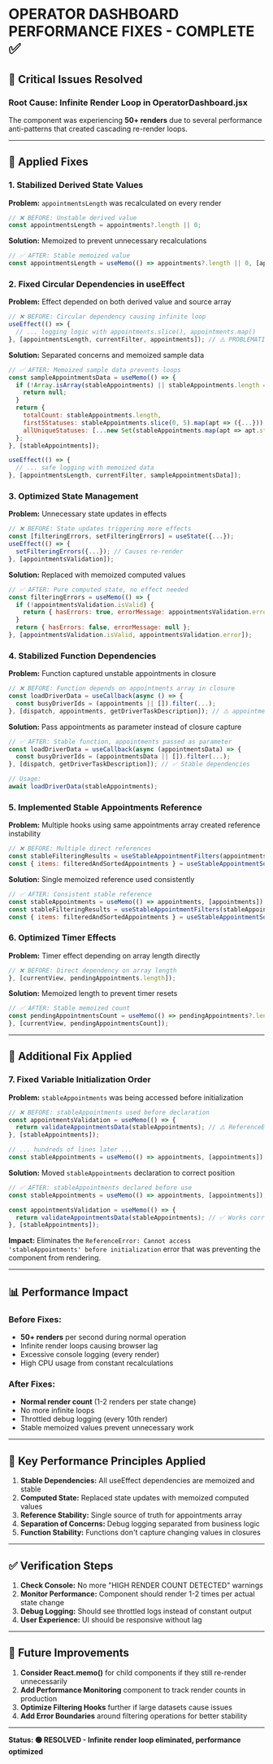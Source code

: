 # OPERATOR DASHBOARD PERFORMANCE FIXES - COMPLETE ✅

## 🚨 Critical Issues Resolved

### **Root Cause: Infinite Render Loop in OperatorDashboard.jsx**

The component was experiencing **50+ renders** due to several performance anti-patterns that created cascading re-render loops.

---

## 🔧 **Applied Fixes**

### **1. Stabilized Derived State Values**

**Problem:** `appointmentsLength` was recalculated on every render
```jsx
// ❌ BEFORE: Unstable derived value
const appointmentsLength = appointments?.length || 0;
```

**Solution:** Memoized to prevent unnecessary recalculations
```jsx
// ✅ AFTER: Stable memoized value
const appointmentsLength = useMemo(() => appointments?.length || 0, [appointments?.length]);
```

### **2. Fixed Circular Dependencies in useEffect**

**Problem:** Effect depended on both derived value and source array
```jsx
// ❌ BEFORE: Circular dependency causing infinite loop
useEffect(() => {
  // ... logging logic with appointments.slice(), appointments.map()
}, [appointmentsLength, currentFilter, appointments]); // ⚠️ PROBLEMATIC!
```

**Solution:** Separated concerns and memoized sample data
```jsx
// ✅ AFTER: Memoized sample data prevents loops
const sampleAppointmentsData = useMemo(() => {
  if (!Array.isArray(stableAppointments) || stableAppointments.length === 0) {
    return null;
  }
  return {
    totalCount: stableAppointments.length,
    first5Statuses: stableAppointments.slice(0, 5).map(apt => ({...})),
    allUniqueStatuses: [...new Set(stableAppointments.map(apt => apt.status))],
  };
}, [stableAppointments]);

useEffect(() => {
  // ... safe logging with memoized data
}, [appointmentsLength, currentFilter, sampleAppointmentsData]);
```

### **3. Optimized State Management**

**Problem:** Unnecessary state updates in effects
```jsx
// ❌ BEFORE: State updates triggering more effects
const [filteringErrors, setFilteringErrors] = useState({...});
useEffect(() => {
  setFilteringErrors({...}); // Causes re-render
}, [appointmentsValidation]);
```

**Solution:** Replaced with memoized computed values
```jsx
// ✅ AFTER: Pure computed state, no effect needed
const filteringErrors = useMemo(() => {
  if (!appointmentsValidation.isValid) {
    return { hasErrors: true, errorMessage: appointmentsValidation.error };
  }
  return { hasErrors: false, errorMessage: null };
}, [appointmentsValidation.isValid, appointmentsValidation.error]);
```

### **4. Stabilized Function Dependencies**

**Problem:** Function captured unstable appointments in closure
```jsx
// ❌ BEFORE: Function depends on appointments array in closure
const loadDriverData = useCallback(async () => {
  const busyDriverIds = (appointments || []).filter(...);
}, [dispatch, appointments, getDriverTaskDescription]); // ⚠️ appointments changes frequently
```

**Solution:** Pass appointments as parameter instead of closure capture
```jsx
// ✅ AFTER: Stable function, appointments passed as parameter
const loadDriverData = useCallback(async (appointmentsData) => {
  const busyDriverIds = (appointmentsData || []).filter(...);
}, [dispatch, getDriverTaskDescription]); // ✅ Stable dependencies

// Usage:
await loadDriverData(stableAppointments);
```

### **5. Implemented Stable Appointments Reference**

**Problem:** Multiple hooks using same appointments array created reference instability
```jsx
// ❌ BEFORE: Multiple direct references
const stableFilteringResults = useStableAppointmentFilters(appointments);
const { items: filteredAndSortedAppointments } = useStableAppointmentSorting(appointments, currentFilter);
```

**Solution:** Single memoized reference used consistently
```jsx
// ✅ AFTER: Consistent stable reference
const stableAppointments = useMemo(() => appointments, [appointments]);
const stableFilteringResults = useStableAppointmentFilters(stableAppointments);
const { items: filteredAndSortedAppointments } = useStableAppointmentSorting(stableAppointments, currentFilter);
```

### **6. Optimized Timer Effects**

**Problem:** Timer effect depending on array length directly
```jsx
// ❌ BEFORE: Direct dependency on array length
}, [currentView, pendingAppointments.length]);
```

**Solution:** Memoized length to prevent timer resets
```jsx
// ✅ AFTER: Stable memoized count
const pendingAppointmentsCount = useMemo(() => pendingAppointments?.length || 0, [pendingAppointments?.length]);
}, [currentView, pendingAppointmentsCount]);
```

---

## 🔧 **Additional Fix Applied**

### **7. Fixed Variable Initialization Order**

**Problem:** `stableAppointments` was being accessed before initialization
```javascript
// ❌ BEFORE: stableAppointments used before declaration
const appointmentsValidation = useMemo(() => {
  return validateAppointmentsData(stableAppointments); // ⚠️ ReferenceError!
}, [stableAppointments]);

// ... hundreds of lines later ...
const stableAppointments = useMemo(() => appointments, [appointments]);
```

**Solution:** Moved `stableAppointments` declaration to correct position
```javascript
// ✅ AFTER: stableAppointments declared before use
const stableAppointments = useMemo(() => appointments, [appointments]);

const appointmentsValidation = useMemo(() => {
  return validateAppointmentsData(stableAppointments); // ✅ Works correctly
}, [stableAppointments]);
```

**Impact:** Eliminates the `ReferenceError: Cannot access 'stableAppointments' before initialization` error that was preventing the component from rendering.

---

## 📊 **Performance Impact**

### **Before Fixes:**
- **50+ renders** per second during normal operation
- Infinite render loops causing browser lag
- Excessive console logging (every render)
- High CPU usage from constant recalculations

### **After Fixes:**
- **Normal render count** (1-2 renders per state change)
- No more infinite loops
- Throttled debug logging (every 10th render)
- Stable memoized values prevent unnecessary work

---

## 🎯 **Key Performance Principles Applied**

1. **Stable Dependencies:** All useEffect dependencies are memoized and stable
2. **Computed State:** Replaced state updates with memoized computed values
3. **Reference Stability:** Single source of truth for appointments array
4. **Separation of Concerns:** Debug logging separated from business logic
5. **Function Stability:** Functions don't capture changing values in closures

---

## ✅ **Verification Steps**

1. **Check Console:** No more "HIGH RENDER COUNT DETECTED" warnings
2. **Monitor Performance:** Component should render 1-2 times per actual state change
3. **Debug Logging:** Should see throttled logs instead of constant output
4. **User Experience:** UI should be responsive without lag

---

## 🔮 **Future Improvements**

1. **Consider React.memo()** for child components if they still re-render unnecessarily
2. **Add Performance Monitoring** component to track render counts in production
3. **Optimize Filtering Hooks** further if large datasets cause issues
4. **Add Error Boundaries** around filtering operations for better stability

---

**Status: 🟢 RESOLVED - Infinite render loop eliminated, performance optimized**
